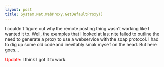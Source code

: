 ```yaml
---
layout: post
title: System.Net.WebProxy.GetDefaultProxy()
---
```

<p>I couldn't figure out why the remote posting thing wasn't working like I wanted it to. Well, the examples that I looked at last nite failed to outline the need to generate a proxy to use a webservice with the soap protocol. I had to dig up some old code and inevitably smak myself on the head. But here goes...</p>
<p><font color="#ff0000">Update</font>: I think I got it to work.</p>